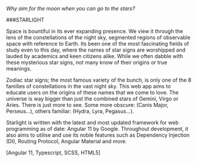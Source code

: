 *Why aim for the moon when you can go to the stars?*

###STARLIGHT

Space is bountiful in its ever expanding presence. We view it through the lens of the constellations of the night sky, segmented regions of observable space with reference to Earth. Its been one of the most fascinating fields of study even to this day, where the names of star signs are worshipped and lauded by academics and keen citizens alike. While we often dabble with these mysterious star signs, not many know of their origins or true meanings. 

Zodiac star signs; the most famous variety of the bunch, is only one of the 8 families of constellations in the vast night sky. This web app aims to educate users on the origins of these names that we come to love. The universe is way bigger than just the combined stars of Gemini, Virgo or Aries. There is just more to see. Some more obscure: (Canis Major, Perseus...), others familiar: (Hydra, Lyra, Pegasus...).

Starlight is written with the latest and most updated framework for web programming as of date: Angular 11 by Google. Throughout development, it also aims to utilise and use its noble features such as Dependency Injection (DI), Routing Protocol, Angular Material and more. 

[Angular 11, Typescript, SCSS, HTML5]
